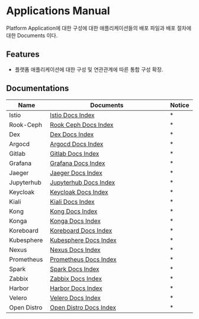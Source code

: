 # Applications Manual

Platform Application에 대한 구성에 대한 애플리케이션들의 배포 파일과 배포 절차에 대한 Documents 이다.

## Features

- 플랫폼 애플리케이션에 대한 구성 및 연관관계에 따른 통합 구성 확장.

## Documentations

|  Name | Documents  | Notice  |
|---|--------------------------------------------------|---|
| Istio | [Istio Docs Index](./Istio/docs/README.md)  | *  |
| Rook-Ceph  | [Rook Ceph Docs Index](./Rook-Ceph/docs/README.md)  | *  |
| Dex | [Dex Docs Index](./dex/docs/README.md)  | *  |
| Argocd  | [Argocd Docs Index](./argocd/docs/README.md)  | *  |
| Gitlab  | [Gitlab Docs Index](./grafana/docs/README.md)  | *  |
| Grafana  | [Grafana Docs Index](./grafana/docs/README.md)  | *  |
| Jaeger  | [Jaeger Docs Index](./jaeger/docs/README.md)  | *  |
| Jupyterhub  | [Jupyterhub Docs Index](./jupyterhub/docs/README.md)  | *  |
| Keycloak  | [Keycloak Docs Index](./keycloak/docs/README.md)  | *  |
| Kiali  | [Kiali Docs Index](./kiali/docs/README.md)  | *  |
| Kong  | [Kong Docs Index](./kong/docs/README.md)  | *  |
| Konga  | [Konga Docs Index](./konga/docs/README.md)  | *  |
| Koreboard  | [Koreboard Docs Index](./koreboard/docs/README.md)  | *  |
| Kubesphere  | [Kubesphere Docs Index](./kubesphere/docs/README.md)  | *  |
| Nexus  | [Nexus Docs Index](./nexus/docs/README.md)  | *  |
| Prometheus  | [Prometheus Docs Index](./prometheus/docs/README.md)  | *  |
| Spark  | [Spark Docs Index](./spark/docs/README.md)  | *  |
| Zabbix  | [Zabbix Docs Index](./zabbix/docs/README.md)  | *  |
| Harbor  | [Harbor Docs Index](./harbor/docs/README.md)  | *  |
| Velero  | [Velero Docs Index](./velero/docs/README.md)  | *  |
| Open Distro  | [Open Distro Docs Index](./opendistro-EK/docs/README.md)  | *  |

<style>
table th:first-of-type {
    width: 10%;
}
table th:nth-of-type(2) {
    width: 60%;
}
table th:nth-of-type(3) {
    width: 10%;
}
</style>

